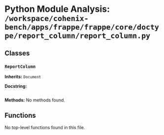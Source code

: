 # Python Module Analysis: `/workspace/cohenix-bench/apps/frappe/frappe/core/doctype/report_column/report_column.py`

## Classes

### `ReportColumn`
**Inherits:** `Document`


**Docstring:**
```

```

**Methods:**
No methods found.




## Functions

No top-level functions found in this file.
